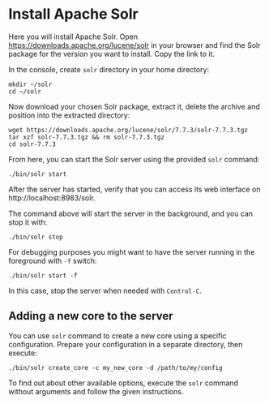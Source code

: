 # Install Apache Solr

Here you will install Apache Solr. Open https://downloads.apache.org/lucene/solr
in your browser and find the Solr package for the version you want to install.
Copy the link to it.

In the console, create `solr` directory in your home directory:

```console
mkdir ~/solr
cd ~/solr
```

Now download your chosen Solr package, extract it, delete the archive and
position into the extracted directory:

```console
wget https://downloads.apache.org/lucene/solr/7.7.3/solr-7.7.3.tgz
tar xzf solr-7.7.3.tgz && rm solr-7.7.3.tgz
cd solr-7.7.3
```

From here, you can start the Solr server using the provided `solr` command:

```console
./bin/solr start
```

After the server has started, verify that you can access its web interface on
http://localhost:8983/solr.

The command above will start the server in the background, and you can stop it
with:

```console
./bin/solr stop
```

For debugging purposes you might want to have the server running in the
foreground with `-f` switch:

```console
./bin/solr start -f
```

In this case, stop the server when needed with `Control-C`.

## Adding a new core to the server

You can use `solr` command to create a new core using a specific configuration.
Prepare your configuration in a separate directory, then execute:

```console
./bin/solr create_core -c my_new_core -d /path/to/my/config
```

To find out about other available options, execute the `solr` command without
arguments and follow the given instructions.
